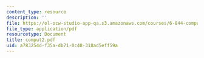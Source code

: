 ```yaml
---
content_type: resource
description: ''
file: https://ol-ocw-studio-app-qa.s3.amazonaws.com/courses/6-844-computability-theory-of-and-with-scheme-spring-2003/a783254df35adb710c48318ad5eff59a_comput2.pdf
file_type: application/pdf
resourcetype: Document
title: comput2.pdf
uid: a783254d-f35a-db71-0c48-318ad5eff59a
---
```

